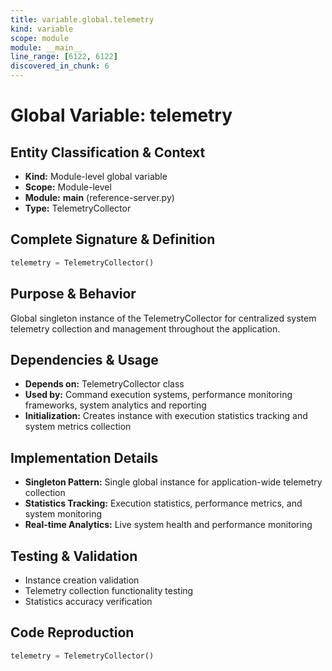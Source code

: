 ```yaml
---
title: variable.global.telemetry
kind: variable
scope: module
module: __main__
line_range: [6122, 6122]
discovered_in_chunk: 6
---
```


# Global Variable: telemetry

## Entity Classification & Context
- **Kind:** Module-level global variable
- **Scope:** Module-level
- **Module:** __main__ (reference-server.py)
- **Type:** TelemetryCollector

## Complete Signature & Definition
```python
telemetry = TelemetryCollector()
```

## Purpose & Behavior
Global singleton instance of the TelemetryCollector for centralized system telemetry collection and management throughout the application.

## Dependencies & Usage
- **Depends on:** TelemetryCollector class
- **Used by:** Command execution systems, performance monitoring frameworks, system analytics and reporting
- **Initialization:** Creates instance with execution statistics tracking and system metrics collection

## Implementation Details
- **Singleton Pattern:** Single global instance for application-wide telemetry collection
- **Statistics Tracking:** Execution statistics, performance metrics, and system monitoring
- **Real-time Analytics:** Live system health and performance monitoring

## Testing & Validation
- Instance creation validation
- Telemetry collection functionality testing
- Statistics accuracy verification

## Code Reproduction
```python
telemetry = TelemetryCollector()
```
